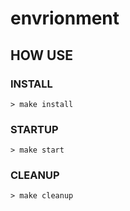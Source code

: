 # envrionment

## HOW USE

### INSTALL

    > make install
### STARTUP

    > make start

### CLEANUP

    > make cleanup